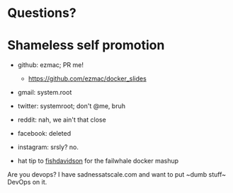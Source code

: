 


# Questions?



# Shameless self promotion
 - github: ezmac; PR me!
   - https://github.com/ezmac/docker_slides
 - gmail: system.root
 - twitter: systemroot; don't @me, bruh
 - reddit: nah, we ain't that close
 - facebook: deleted
 - instagram: srsly? no.

 - hat tip to [fishdavidson](https://fishdavidson.com) for the failwhale docker mashup

Are you devops? I have sadnessatscale.com and want to put ~dumb stuff~ DevOps on it.
